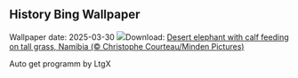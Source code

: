 ## History Bing Wallpaper
Wallpaper date: 2025-03-30
![](https://www.bing.com/th?id=OHR.ElephantGrass_EN-GB8382422599_UHD.jpg&w=1000)Download: [Desert elephant with calf feeding on tall grass, Namibia (© Christophe Courteau/Minden Pictures)](https://www.bing.com/th?id=OHR.ElephantGrass_EN-GB8382422599_UHD.jpg)

Auto get programm by LtgX

